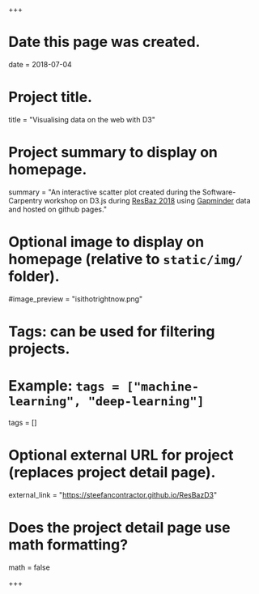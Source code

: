 +++
# Date this page was created.
date = 2018-07-04

# Project title.
title = "Visualising data on the web with D3"

# Project summary to display on homepage.
summary = "An interactive scatter plot created during the Software-Carpentry workshop on D3.js during [ResBaz 2018](https://resbaz.github.io/resbaz2018/sydney/) using [Gapminder](https://www.gapminder.org/) data and hosted on github pages." 

# Optional image to display on homepage (relative to `static/img/` folder).
#image_preview = "isithotrightnow.png"

# Tags: can be used for filtering projects.
# Example: `tags = ["machine-learning", "deep-learning"]`
tags = []

# Optional external URL for project (replaces project detail page).
external_link = "https://steefancontractor.github.io/ResBazD3"

# Does the project detail page use math formatting?
math = false

+++

